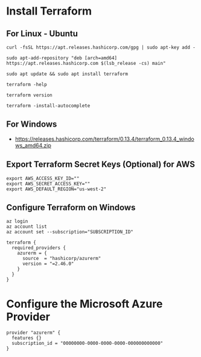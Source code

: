 # Install Terraform

## For Linux - Ubuntu
```
curl -fsSL https://apt.releases.hashicorp.com/gpg | sudo apt-key add -

sudo apt-add-repository "deb [arch=amd64] https://apt.releases.hashicorp.com $(lsb_release -cs) main"

sudo apt update && sudo apt install terraform

terraform -help

terraform version

terraform -install-autocomplete
```

## For Windows
 - https://releases.hashicorp.com/terraform/0.13.4/terraform_0.13.4_windows_amd64.zip


## Export Terraform Secret Keys (Optional) for AWS
```
export AWS_ACCESS_KEY_ID=""
export AWS_SECRET_ACCESS_KEY=""
export AWS_DEFAULT_REGION="us-west-2"
```

## Configure Terraform on Windows
```
az login
az account list
az account set --subscription="SUBSCRIPTION_ID"
```

```
terraform {
  required_providers {
    azurerm = {
      source  = "hashicorp/azurerm"
      version = "=2.46.0"
    }
  }
}
```

# Configure the Microsoft Azure Provider
```
provider "azurerm" {
  features {}
  subscription_id = "00000000-0000-0000-0000-000000000000"
}
```
